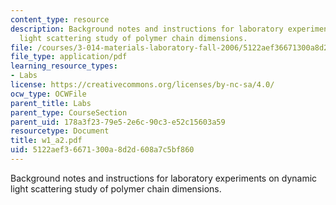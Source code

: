 ```yaml
---
content_type: resource
description: Background notes and instructions for laboratory experiments on dynamic
  light scattering study of polymer chain dimensions.
file: /courses/3-014-materials-laboratory-fall-2006/5122aef36671300a8d2d608a7c5bf860_w1_a2.pdf
file_type: application/pdf
learning_resource_types:
- Labs
license: https://creativecommons.org/licenses/by-nc-sa/4.0/
ocw_type: OCWFile
parent_title: Labs
parent_type: CourseSection
parent_uid: 178a3f23-79e5-2e6c-90c3-e52c15603a59
resourcetype: Document
title: w1_a2.pdf
uid: 5122aef3-6671-300a-8d2d-608a7c5bf860
---
```

Background notes and instructions for laboratory experiments on dynamic light scattering study of polymer chain dimensions.